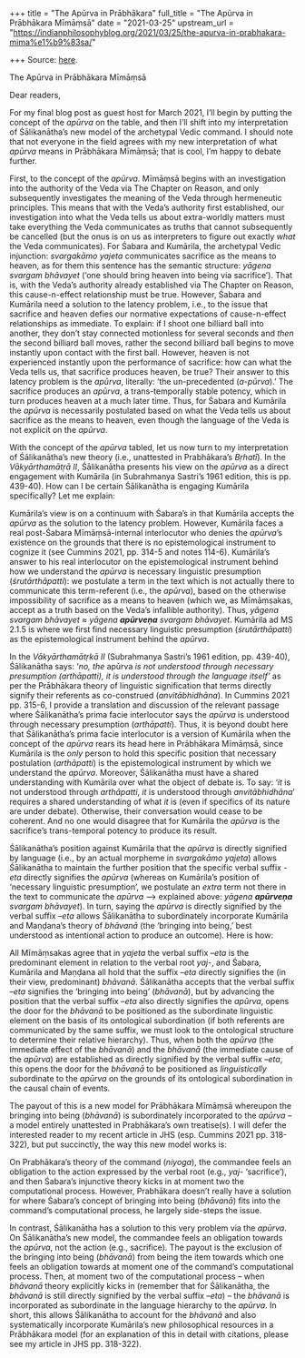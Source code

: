+++
title = "The Apūrva in Prābhākara"
full_title = "The Apūrva in Prābhākara Mīmāṃsā"
date = "2021-03-25"
upstream_url = "https://indianphilosophyblog.org/2021/03/25/the-apurva-in-prabhakara-mima%e1%b9%83sa/"

+++
Source: [here](https://indianphilosophyblog.org/2021/03/25/the-apurva-in-prabhakara-mima%e1%b9%83sa/).

The Apūrva in Prābhākara Mīmāṃsā

Dear readers,  
  
For my final blog post as guest host for March 2021, I’ll begin by
putting the concept of the *apūrva* on the table, and then I’ll shift
into my interpretation of Śālikanātha’s new model of the archetypal
Vedic command. I should note that not everyone in the field agrees with
my new interpretation of what *apūrva* means in Prābhākara Mīmāṃsā; that
is cool, I’m happy to debate further.  
  
First, to the concept of the *apūrva.* Mīmāṃsā begins with an
investigation into the authority of the Veda via The Chapter on Reason,
and only subsequently investigates the meaning of the Veda through
hermeneutic principles. This means that with the Veda’s authority first
established, our investigation into what the Veda tells us about
extra-worldly matters must take everything the Veda communicates as
truths that cannot subsequently be cancelled (but the onus is on us as
interpreters to figure out exactly *what* the Veda communicates). For
Śabara and Kumārila, the archetypal Vedic injunction: *svargakāmo
yajeta* communicates sacrifice as the means to heaven, as for them this
sentence has the semantic structure: *yāgena svargam bhāvayet* (‘one
should bring heaven into being via sacrifice’). That is, with the Veda’s
authority already established via The Chapter on Reason, this
cause-n-effect relationship must be true. However, Śabara and Kumārila
need a solution to the latency problem, i.e., to the issue that
sacrifice and heaven defies our normative expectations of cause-n-effect
relationships as immediate. To explain: if I shoot one billiard ball
into another, they don’t stay connected motionless for several seconds
and *then* the second billiard ball moves, rather the second billiard
ball begins to move instantly upon contact with the first ball. However,
heaven is not experienced instantly upon the performance of sacrifice:
how can what the Veda tells us, that sacrifice produces heaven, be true?
Their answer to this latency problem is the *apūrva*, literally: ‘the
un-precedented (*a-pūrva*).’ The sacrifice produces an *apūrva*, a
trans-temporally stable potency, which in turn produces heaven at a much
later time. Thus, for Śabara and Kumārila the *apūrva* is necessarily
postulated based on what the Veda tells us about sacrifice as the means
to heaven, even though the language of the Veda is not explicit on the
*apūrva*.

With the concept of the *apūrva* tabled, let us now turn to my
interpretation of Śālikanātha’s new theory (i.e., unattested in
Prabhākara’s *Bṛhatī*). In the *Vākyārthamātṛā II*, Śālikanātha presents
his view on the *apūrva* as a direct engagement with Kumārila (in
Subrahmanya Sastri’s 1961 edition, this is pp. 439-40). How can I be
certain Śālikanātha is engaging Kumārila specifically? Let me explain:  
  
Kumārila’s view is on a continuum with Śabara’s in that Kumārila accepts
the *apūrva* as the solution to the latency problem. However, Kumārila
faces a real post-Śabara Mīmāṃsā-internal interlocutor who denies the
*apūrva*’s existence on the grounds that there is no epistemological
instrument to cognize it (see Cummins 2021, pp. 314-5 and notes 114-6).
Kumārila’s answer to his real interlocutor on the epistemological
instrument behind how we understand the *apūrva* is necessary linguistic
presumption (*śrutārthāpatti*): we postulate a term in the text which is
not actually there to communicate this term-referent (i.e., the
*apūrva*), based on the otherwise impossibility of sacrifice as a means
to heaven (which we, as Mīmāṃsakas, accept as a truth based on the
Veda’s infallible authority). Thus, *yāgena svargam bhāvayet* ≈ *yāgena
**apūrveṇa** svargam bhāvayet*. Kumārila ad MS 2.1.5 is where we first
find necessary linguistic presumption (*śrutārthāpatti*) as the
epistemological instrument behind the *apūrva*.

In the *Vākyārthamātṛkā II* (Subrahmanya Sastri’s 1961 edition, pp.
439-40), Śālikanātha says: ‘*no, the* apūrva *is not understood through
necessary presumption (*arthāpatti*), it is understood through the
language itself’* as per the Prābhākara theory of linguistic
signification that terms directly signify their referents as
co-construed (*anvitābhidhāna*). In Cummins 2021 pp. 315-6, I provide a
translation and discussion of the relevant passage where Śālikanātha’s
prima facie interlocutor says the *apūrva* is understood through
necessary presumption (*arthāpatti*). Thus, it is beyond doubt here that
Śālikanātha’s prima facie interlocutor is a version of Kumārila when the
concept of the *apūrva* rears its head here in Prābhākara Mīmāṃsā, since
Kumārila is the *only* person to hold this specific position that
necessary postulation (*arthāpatti*) is the epistemological instrument
by which we understand the *apūrva*. Moreover, Śālikanātha must have a
shared understanding with Kumārila over what the object of debate is. To
say: ‘*it* is not understood through *arthāpatti*, *it* is understood
through *anvitābhidhāna*’ requires a shared understanding of what *it*
is (even if specifics of its nature are under debate). Otherwise, their
conversation would cease to be coherent. And no one would disagree that
for Kumārila the *apūrva* is the sacrifice’s trans-temporal potency to
produce its result.

Śālikanātha’s position against Kumārila that the *apūrva* is directly
signified by language (i.e., by an actual morpheme in *svargakāmo
yajeta*) allows Śālikanātha to maintain the further position that the
specific verbal suffix *-eta* directly signifies the *apūrva* (whereas
on Kumārila’s position of ‘necessary linguistic presumption’, we
postulate an *extra* term not there in the text to communicate the
*apūrva* –> explained above: *yāgena **apūrveṇa** svargam bhāvayet*). In
turn, saying the *apūrva* is directly signified by the verbal suffix
–*eta* allows Śālikanātha to subordinately incorporate Kumārila and
Maṇḍana’s theory of *bhāvanā* (the ‘bringing into being,’ best
understood as intentional action to produce an outcome). Here is how:  
  
All Mīmāṃsakas agree that in *yajeta* the verbal suffix –*eta* is the
predominant element in relation to the verbal root *yaj-*, and Śabara,
Kumārila and Maṇḍana all hold that the suffix –*eta* directly signifies
the (in their view, predominant) *bhāvanā*. Śālikanātha accepts that the
verbal suffix –*eta* signifies the ‘bringing into being’ (*bhāvanā*),
but by advancing the position that the verbal suffix –*eta* also
directly signifies the *apūrva*, opens the door for the *bhāvanā* to be
positioned as the subordinate linguistic element on the basis of its
ontological subordination (if both referents are communicated by the
same suffix, we must look to the ontological structure to determine
their relative hierarchy). Thus, when both the *apūrva* (the immediate
effect of the *bhāvanā*) and the *bhāvanā* (the immediate cause of the
*apūrva*) are established as directly signified by the verbal suffix
–*eta*, this opens the door for the *bhāvanā* to be positioned as
*linguistically* subordinate to the *apūrva* on the grounds of its
ontological subordination in the causal chain of events.  
  
The payout of this is a new model for Prābhākara Mīmāṃsā whereupon the
bringing into being (*bhāvanā*) is subordinately incorporated to the
*apūrva –* a model entirely unattested in Prabhākara’s own treatise(s).
I will defer the interested reader to my recent article in JHS (esp.
Cummins 2021 pp. 318-322), but put succinctly, the way this new model
works is:  
  
On Prabhākara’s theory of the command (*niyoga*), the commandee feels an
obligation to the action expressed by the verbal root (e.g., *yaj-*
‘sacrifice’), and then Śabara’s injunctive theory kicks in at moment two
the computational process. However, Prabhākara doesn’t really have a
solution for where Śabara’s concept of bringing into being (*bhāvanā*)
fits into the command’s computational process, he largely side-steps the
issue.  
  
In contrast, Śālikanātha has a solution to this very problem via the
*apūrva*. On Śālikanātha’s new model, the commandee feels an obligation
towards the *apūrva*, not the action (e.g., sacrifice). The payout is
the exclusion of the bringing into being (*bhāvanā*) from being the item
towards which one feels an obligation towards at moment one of the
command’s computational process. Then, at moment two of the
computational process – when *bhāvanā* theory explicitly kicks in
(remember that for Śālikanātha, the *bhāvanā* is still directly
signified by the verbal suffix –*eta*) – the *bhāvanā* is incorporated
as subordinate in the language hierarchy to the *apūrva*. In short, this
allows Śālikanātha to account for the *bhāvanā* and also systematically
incorporate Kumārila’s new philosophical resources in a Prābhākara model
(for an explanation of this in detail with citations, please see my
article in JHS pp. 318-322).
